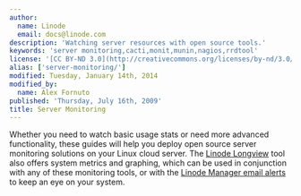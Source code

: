 ```yaml
---
author:
  name: Linode
  email: docs@linode.com
description: 'Watching server resources with open source tools.'
keywords: 'server monitoring,cacti,monit,munin,nagios,rrdtool'
license: '[CC BY-ND 3.0](http://creativecommons.org/licenses/by-nd/3.0/us/)'
alias: ['server-monitoring/']
modified: Tuesday, January 14th, 2014
modified_by:
  name: Alex Fornuto
published: 'Thursday, July 16th, 2009'
title: Server Monitoring
---
```


Whether you need to watch basic usage stats or need more advanced functionality, these guides will help you deploy open source server monitoring solutions on your Linux cloud server. The [Linode Longview](/docs/platform/longview/longview) tool also offers system metrics and graphing, which can be used in conjunction with any of these monitoring tools, or with the [Linode Manager email alerts](/docs/uptime/monitoring-and-maintaining-your-server/#configuring-linode-manager-email-alerts) to keep an eye on your system.

